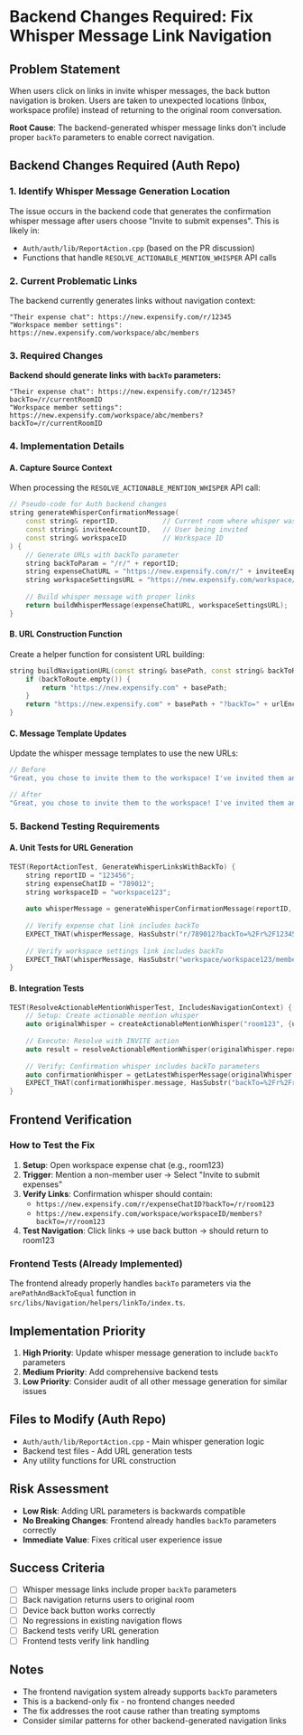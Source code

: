 # Backend Changes Required: Fix Whisper Message Link Navigation

## Problem Statement

When users click on links in invite whisper messages, the back button navigation is broken. Users are taken to unexpected locations (Inbox, workspace profile) instead of returning to the original room conversation.

**Root Cause**: The backend-generated whisper message links don't include proper `backTo` parameters to enable correct navigation.

## Backend Changes Required (Auth Repo)

### 1. Identify Whisper Message Generation Location

The issue occurs in the backend code that generates the confirmation whisper message after users choose "Invite to submit expenses". This is likely in:
- `Auth/auth/lib/ReportAction.cpp` (based on the PR discussion)
- Functions that handle `RESOLVE_ACTIONABLE_MENTION_WHISPER` API calls

### 2. Current Problematic Links

The backend currently generates links without navigation context:

```
"Their expense chat": https://new.expensify.com/r/12345
"Workspace member settings": https://new.expensify.com/workspace/abc/members
```

### 3. Required Changes

**Backend should generate links with `backTo` parameters:**

```
"Their expense chat": https://new.expensify.com/r/12345?backTo=/r/currentRoomID
"Workspace member settings": https://new.expensify.com/workspace/abc/members?backTo=/r/currentRoomID
```

### 4. Implementation Details

#### A. Capture Source Context
When processing the `RESOLVE_ACTIONABLE_MENTION_WHISPER` API call:

```cpp
// Pseudo-code for Auth backend changes
string generateWhisperConfirmationMessage(
    const string& reportID,           // Current room where whisper was sent
    const string& inviteeAccountID,   // User being invited
    const string& workspaceID         // Workspace ID
) {
    // Generate URLs with backTo parameter
    string backToParam = "/r/" + reportID;
    string expenseChatURL = "https://new.expensify.com/r/" + inviteeExpenseChatID + "?backTo=" + urlEncode(backToParam);
    string workspaceSettingsURL = "https://new.expensify.com/workspace/" + workspaceID + "/members?backTo=" + urlEncode(backToParam);
    
    // Build whisper message with proper links
    return buildWhisperMessage(expenseChatURL, workspaceSettingsURL);
}
```

#### B. URL Construction Function
Create a helper function for consistent URL building:

```cpp
string buildNavigationURL(const string& basePath, const string& backToRoute) {
    if (backToRoute.empty()) {
        return "https://new.expensify.com" + basePath;
    }
    return "https://new.expensify.com" + basePath + "?backTo=" + urlEncode(backToRoute);
}
```

#### C. Message Template Updates
Update the whisper message templates to use the new URLs:

```cpp
// Before
"Great, you chose to invite them to the workspace! I've invited them and they'll submit expenses in [invitee's workspace chat name](https://new.expensify.com/r/12345)."

// After  
"Great, you chose to invite them to the workspace! I've invited them and they'll submit expenses in [invitee's workspace chat name](https://new.expensify.com/r/12345?backTo=/r/currentRoomID)."
```

### 5. Backend Testing Requirements

#### A. Unit Tests for URL Generation
```cpp
TEST(ReportActionTest, GenerateWhisperLinksWithBackTo) {
    string reportID = "123456";
    string expenseChatID = "789012";
    string workspaceID = "workspace123";
    
    auto whisperMessage = generateWhisperConfirmationMessage(reportID, expenseChatID, workspaceID);
    
    // Verify expense chat link includes backTo
    EXPECT_THAT(whisperMessage, HasSubstr("r/789012?backTo=%2Fr%2F123456"));
    
    // Verify workspace settings link includes backTo
    EXPECT_THAT(whisperMessage, HasSubstr("workspace/workspace123/members?backTo=%2Fr%2F123456"));
}
```

#### B. Integration Tests
```cpp
TEST(ResolveActionableMentionWhisperTest, IncludesNavigationContext) {
    // Setup: Create actionable mention whisper
    auto originalWhisper = createActionableMentionWhisper("room123", {userId});
    
    // Execute: Resolve with INVITE action
    auto result = resolveActionableMentionWhisper(originalWhisper.reportActionID, "invited");
    
    // Verify: Confirmation whisper includes backTo parameters
    auto confirmationWhisper = getLatestWhisperMessage(originalWhisper.reportID);
    EXPECT_THAT(confirmationWhisper.message, HasSubstr("backTo=%2Fr%2Froom123"));
}
```

## Frontend Verification

### How to Test the Fix

1. **Setup**: Open workspace expense chat (e.g., room123)
2. **Trigger**: Mention a non-member user → Select "Invite to submit expenses"
3. **Verify Links**: Confirmation whisper should contain:
   - `https://new.expensify.com/r/expenseChatID?backTo=/r/room123`
   - `https://new.expensify.com/workspace/workspaceID/members?backTo=/r/room123`
4. **Test Navigation**: Click links → use back button → should return to room123

### Frontend Tests (Already Implemented)

The frontend already properly handles `backTo` parameters via the `arePathAndBackToEqual` function in `src/libs/Navigation/helpers/linkTo/index.ts`.

## Implementation Priority

1. **High Priority**: Update whisper message generation to include `backTo` parameters
2. **Medium Priority**: Add comprehensive backend tests
3. **Low Priority**: Consider audit of all other message generation for similar issues

## Files to Modify (Auth Repo)

- `Auth/auth/lib/ReportAction.cpp` - Main whisper generation logic
- Backend test files - Add URL generation tests
- Any utility functions for URL construction

## Risk Assessment

- **Low Risk**: Adding URL parameters is backwards compatible
- **No Breaking Changes**: Frontend already handles `backTo` parameters correctly
- **Immediate Value**: Fixes critical user experience issue

## Success Criteria

- [ ] Whisper message links include proper `backTo` parameters
- [ ] Back navigation returns users to original room
- [ ] Device back button works correctly
- [ ] No regressions in existing navigation flows
- [ ] Backend tests verify URL generation
- [ ] Frontend tests verify link handling

## Notes

- The frontend navigation system already supports `backTo` parameters
- This is a backend-only fix - no frontend changes needed
- The fix addresses the root cause rather than treating symptoms
- Consider similar patterns for other backend-generated navigation links